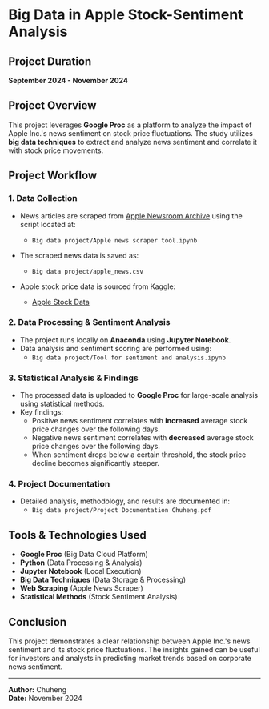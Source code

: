 # Big Data in Apple Stock-Sentiment Analysis

## Project Duration
**September 2024 - November 2024**

## Project Overview
This project leverages **Google Proc** as a platform to analyze the impact of Apple Inc.'s news sentiment on stock price fluctuations. The study utilizes **big data techniques** to extract and analyze news sentiment and correlate it with stock price movements.

## Project Workflow
### 1. **Data Collection**
- News articles are scraped from [Apple Newsroom Archive](https://www.apple.com/newsroom/archive/) using the script located at:
  - `Big data project/Apple news scraper tool.ipynb`
- The scraped news data is saved as:
  - `Big data project/apple_news.csv`

- Apple stock price data is sourced from Kaggle:
  - [Apple Stock Data](https://www.kaggle.com/datasets/varpit94/apple-stock-data-updated-till-22jun2021/data)

### 2. **Data Processing & Sentiment Analysis**
- The project runs locally on **Anaconda** using **Jupyter Notebook**.
- Data analysis and sentiment scoring are performed using:
  - `Big data project/Tool for sentiment and analysis.ipynb`

### 3. **Statistical Analysis & Findings**
- The processed data is uploaded to **Google Proc** for large-scale analysis using statistical methods.
- Key findings:
  - Positive news sentiment correlates with **increased** average stock price changes over the following days.
  - Negative news sentiment correlates with **decreased** average stock price changes over the following days.
  - When sentiment drops below a certain threshold, the stock price decline becomes significantly steeper.

### 4. **Project Documentation**
- Detailed analysis, methodology, and results are documented in:
  - `Big data project/Project Documentation Chuheng.pdf`

## Tools & Technologies Used
- **Google Proc** (Big Data Cloud Platform)
- **Python** (Data Processing & Analysis)
- **Jupyter Notebook** (Local Execution)
- **Big Data Techniques** (Data Storage & Processing)
- **Web Scraping** (Apple News Scraper)
- **Statistical Methods** (Stock Sentiment Analysis)

## Conclusion
This project demonstrates a clear relationship between Apple Inc.'s news sentiment and its stock price fluctuations. The insights gained can be useful for investors and analysts in predicting market trends based on corporate news sentiment.

---
**Author:** Chuheng  
**Date:** November 2024


